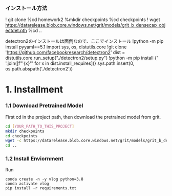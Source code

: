 ### インストール方法
! git clone 
%cd homework2
%mkdir checkpoints
%cd checkpoints
! wget https://datarelease.blob.core.windows.net/grit/models/grit_b_densecap_objectdet.pth
%cd ..

detectron2のインストールは面倒なので、ここでインストール
!python -m pip install pyyaml==5.1
import sys, os, distutils.core
!git clone 'https://github.com/facebookresearch/detectron2'
dist = distutils.core.run_setup("./detectron2/setup.py")
!python -m pip install {' '.join([f"'{x}'" for x in dist.install_requires])}
sys.path.insert(0, os.path.abspath('./detectron2'))


# 1. Installment

### 1.1 Download Pretrained Model
First cd in the project path, then download the pretrained model from grit.

```bash
cd [YOUR_PATH_TO_THIS_PROJECT]
mkdir checkpoints
cd checkpoints
wget -c https://datarelease.blob.core.windows.net/grit/models/grit_b_densecap_objectdet.pth
cd ..
```

### 1.2 Install Enviornment

Run

```
conda create -n -y vlog python=3.8
conda activate vlog
pip install -r requirements.txt
```
